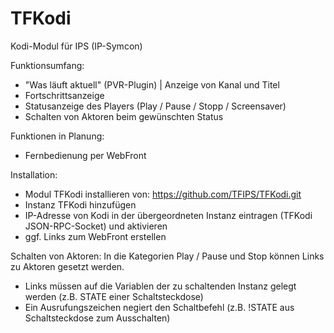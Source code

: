 # TFKodi

Kodi-Modul für IPS (IP-Symcon)

Funktionsumfang:
- "Was läuft aktuell" (PVR-Plugin) | Anzeige von Kanal und Titel
- Fortschrittsanzeige
- Statusanzeige des Players (Play / Pause / Stopp / Screensaver)
- Schalten von Aktoren beim gewünschten Status

Funktionen in Planung:
- Fernbedienung per WebFront


Installation:
- Modul TFKodi installieren von: https://github.com/TFIPS/TFKodi.git
- Instanz TFKodi hinzufügen
- IP-Adresse von Kodi in der übergeordneten Instanz eintragen (TFKodi JSON-RPC-Socket) und aktivieren
- ggf. Links zum WebFront erstellen

Schalten von Aktoren:
In die Kategorien Play / Pause und Stop können Links zu Aktoren gesetzt werden.
- Links müssen auf die Variablen der zu schaltenden  Instanz gelegt werden (z.B. STATE einer Schaltsteckdose)
- Ein Ausrufungszeichen negiert den Schaltbefehl (z.B. !STATE aus Schaltsteckdose zum Ausschalten)